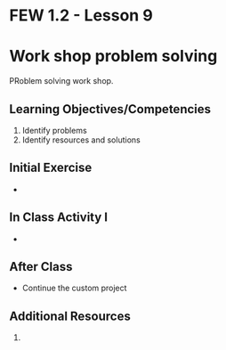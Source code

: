 # FEW 1.2 - Lesson 9

# Work shop problem solving

PRoblem solving work shop.

## Learning Objectives/Competencies

1. Identify problems
1. Identify resources and solutions 

## Initial Exercise

-  

## In Class Activity I

- 

## After Class

- Continue the custom project 

## Additional Resources

1. 
